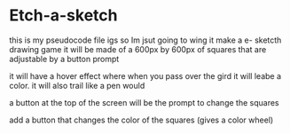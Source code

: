 # Etch-a-sketch
this is my pseudocode file igs so Im jsut going to wing it 
make a e- sketcth drawing game
it will be made of a 600px by 600px of squares that are adjustable by a button prompt 

it will have a hover effect where when you pass over the gird it will leabe a color. it will also trail like a pen would 

a button at the top of the screen will be the prompt to change the squares 

add a button that changes the color of the squares (gives a color wheel)